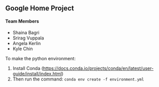 ## Google Home Project
#### Team Members
- Shaina Bagri
- Srirag Vuppala
- Angela Kerlin
- Kyle Chin

To make the python environment:
1. Install Conda (https://docs.conda.io/projects/conda/en/latest/user-guide/install/index.html)
2. Then run the command:
`conda env create -f environment.yml`
